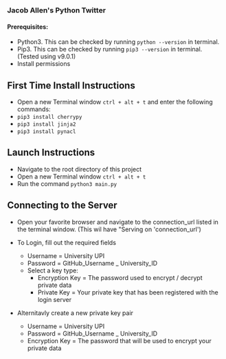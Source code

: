 ### Jacob Allen's Python Twitter

#### Prerequisites:
- Python3. This can be checked by running `python --version` in terminal.
- Pip3. This can be checked by running `pip3 --version` in terminal. (Tested using v9.0.1)
- Install permissions

## First Time Install Instructions
- Open a new Terminal window `ctrl + alt + t` and enter the following commands:
- `pip3 install cherrypy`
- `pip3 install jinja2`
- `pip3 install pynacl`

## Launch Instructions
- Navigate to the root directory of this project
- Open a new Terminal window `ctrl + alt + t`
- Run the command `python3 main.py`

## Connecting to the Server
- Open your favorite browser and navigate to the connection_url listed in the terminal window.
(This wil have "Serving on 'connection_url')
- To Login, fill out the required fields
  - Username = University UPI
  - Password = GitHub_Username _ University_ID
  - Select a key type:
    - Encryption Key = The password used to encrypt / decrypt private data
    - Private Key = Your private key that has been registered with the login server
    
    
- Alternitavly create a new private key pair
  - Username = University UPI
  - Password = GitHub_Username _ University_ID
  - Encryption Key = The password that will be used to encrypt your private data
